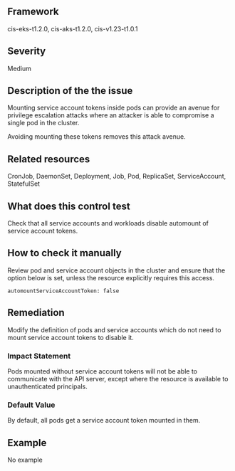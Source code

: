 ## Framework
cis-eks-t1.2.0, cis-aks-t1.2.0, cis-v1.23-t1.0.1
 
## Severity
Medium

## Description of the the issue
Mounting service account tokens inside pods can provide an avenue for privilege escalation attacks where an attacker is able to compromise a single pod in the cluster.

 Avoiding mounting these tokens removes this attack avenue.
 
## Related resources
CronJob, DaemonSet, Deployment, Job, Pod, ReplicaSet, ServiceAccount, StatefulSet
 
## What does this control test
Check that all service accounts and workloads disable automount of service account tokens.
 
## How to check it manually
Review pod and service account objects in the cluster and ensure that the option below is set, unless the resource explicitly requires this access.

 
```
automountServiceAccountToken: false

```
## Remediation
Modify the definition of pods and service accounts which do not need to mount service account tokens to disable it.
 
### Impact Statement
Pods mounted without service account tokens will not be able to communicate with the API server, except where the resource is available to unauthenticated principals.
### Default Value
By default, all pods get a service account token mounted in them.
## Example
No example
